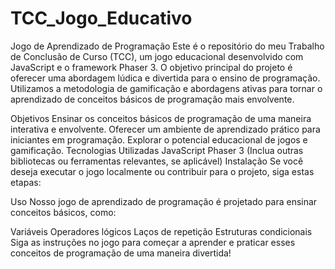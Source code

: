 # TCC_Jogo_Educativo
Jogo de Aprendizado de Programação
Este é o repositório do meu Trabalho de Conclusão de Curso (TCC), um jogo educacional desenvolvido com JavaScript e o framework Phaser 3. O objetivo principal do projeto é oferecer uma abordagem lúdica e divertida para o ensino de programação. Utilizamos a metodologia de gamificação e abordagens ativas para tornar o aprendizado de conceitos básicos de programação mais envolvente.

Objetivos
Ensinar os conceitos básicos de programação de uma maneira interativa e envolvente.
Oferecer um ambiente de aprendizado prático para iniciantes em programação.
Explorar o potencial educacional de jogos e gamificação.
Tecnologias Utilizadas
JavaScript
Phaser 3 (Inclua outras bibliotecas ou ferramentas relevantes, se aplicável)
Instalação
Se você deseja executar o jogo localmente ou contribuir para o projeto, siga estas etapas:

Uso
Nosso jogo de aprendizado de programação é projetado para ensinar conceitos básicos, como:

Variáveis
Operadores lógicos
Laços de repetição
Estruturas condicionais
Siga as instruções no jogo para começar a aprender e praticar esses conceitos de programação de uma maneira divertida!
